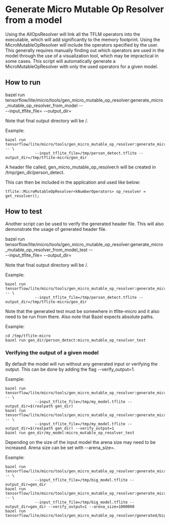 # Generate Micro Mutable Op Resolver from a model

Using the AllOpsResolver will link all the TFLM operators into the executable, which will add significantly to the memory footprint.
Using the MicroMutableOpResolver will include the operators specified by the user. This generally requires manually finding out which operators are used in the model through the use of a visualization tool, which may be impractical in some cases.
This script will automatically generate a MicroMutableOpResolver with only the used operators for a given model.

## How to run

bazel run tensorflow/lite/micro/tools/gen_micro_mutable_op_resolver:generate_micro_mutable_op_resolver_from_model -- \
             --input_tflite_file=<path to tflite file> --output_dir=<output directory>

Note that final output directory will be <output directory>/<base name of model>.

Example:

```
bazel run tensorflow/lite/micro/tools/gen_micro_mutable_op_resolver:generate_micro_mutable_op_resolver_from_model -- \
             --input_tflite_file=/tmp/person_detect.tflite --output_dir=/tmp/tflite-micro/gen_dir
```

A header file called, gen_micro_mutable_op_resolver.h will be created in /tmp/gen_dir/person_detect.

This can then be included in the application and used like below:

```
tflite::MicroMutableOpResolver<kNumberOperators> op_resolver = get_resolver();
```

## How to test

Another script can be used to verify the generated header file. This will also demonstrate the usage of generated header file.

bazel run tensorflow/lite/micro/tools/gen_micro_mutable_op_resolver:generate_micro_mutable_op_resolver_from_model_test -- \
             --input_tflite_file=<path to tflite file> --output_dir=<output directory>

Note that final output directory will be <output directory>/<base name of model>.

Example:

```
bazel run tensorflow/lite/micro/tools/gen_micro_mutable_op_resolver:generate_micro_mutable_op_resolver_from_model_test -- \
             --input_tflite_file=/tmp/person_detect.tflite --output_dir=/tmp/tflite-micro/gen_dir
```

Note that the generated test must be somewhere in tflite-micro and it also need to be run from there.
Also note that Bazel expects absolute paths.

Example:

```
cd /tmp/tflite-micro
bazel run gen_dir/person_detect:micro_mutable_op_resolver_test
```

### Verifying the output of a given model

By default the model will run without any generated input or verifying the output. This can be done by adding the flag --verify_output=1.

Example:

```
bazel run tensorflow/lite/micro/tools/gen_micro_mutable_op_resolver:generate_micro_mutable_op_resolver_from_model -- \
             --input_tflite_file=/tmp/my_model.tflite --output_dir=$(realpath gen_dir)
bazel run tensorflow/lite/micro/tools/gen_micro_mutable_op_resolver:generate_micro_mutable_op_resolver_from_model_test -- \
             --input_tflite_file=/tmp/my_model.tflite --output_dir=$(realpath gen_dir) --verify_output=1
bazel run gen_dir/my_model:micro_mutable_op_resolver_test

```

Depending on the size of the input model the arena size may need to be increased. Arena size can be set with --arena_size=<size>.

Example:

```
bazel run tensorflow/lite/micro/tools/gen_micro_mutable_op_resolver:generate_micro_mutable_op_resolver_from_model -- \
             --input_tflite_file=/tmp/big_model.tflite --output_dir=gen_dir
bazel run tensorflow/lite/micro/tools/gen_micro_mutable_op_resolver:generate_micro_mutable_op_resolver_from_model_test -- \
             --input_tflite_file=/tmp/big_model.tflite --output_dir=gen_dir --verify_output=1 --arena_size=1000000
bazel run tensorflow/lite/micro/tools/gen_micro_mutable_op_resolver/generated/big_model:micro_mutable_op_resolver_test

```





